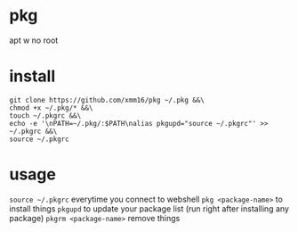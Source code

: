 # pkg
apt w no root
# install
```
git clone https://github.com/xmm16/pkg ~/.pkg &&\
chmod +x ~/.pkg/* &&\
touch ~/.pkgrc &&\
echo -e '\nPATH=~/.pkg/:$PATH\nalias pkgupd="source ~/.pkgrc"' >> ~/.pkgrc &&\
source ~/.pkgrc
```
# usage
`source ~/.pkgrc` everytime you connect to webshell
`pkg <package-name>` to install things
`pkgupd` to update your package list (run right after installing any package)
`pkgrm <package-name>` remove things 
